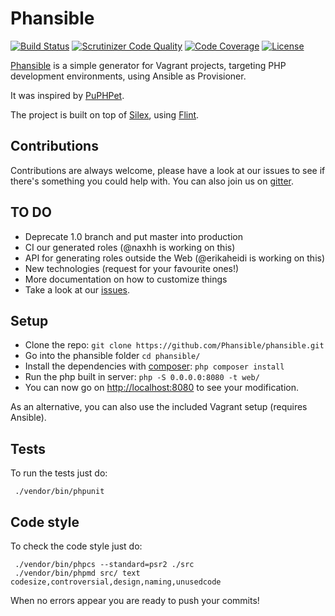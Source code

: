 # Phansible
[![Build Status](https://img.shields.io/travis/phansible/phansible/master.svg?style=flat-square)](https://travis-ci.com/phansible/phansible)
[![Scrutinizer Code Quality](https://img.shields.io/scrutinizer/g/phansible/phansible/master.svg?style=flat-square)](https://scrutinizer-ci.com/g/phansible/phansible/?branch=master)
[![Code Coverage](https://img.shields.io/scrutinizer/coverage/g/phansible/phansible/master.svg?style=flat-square)](https://scrutinizer-ci.com/g/phansible/phansible/?branch=master)
[![License](https://img.shields.io/github/license/phansible/phansible.svg?style=flat-square)](https://github.com/phansible/phansible)


[Phansible](http://phansible.com) is a simple generator for Vagrant projects, targeting PHP development environments, using Ansible as Provisioner.

It was inspired by [PuPHPet](http://puphpet.com).

The project is built on top of [Silex](http://silex.sensiolabs.org/), using [Flint](http://flint.readthedocs.org/).

## Contributions

Contributions are always welcome, please have a look at our issues to see if there's something you could help with.
You can also join us on [gitter](https://gitter.im/phansible/phansible).

## TO DO

- Deprecate 1.0 branch and put master into production
- CI our generated roles (@naxhh is working on this)
- API for generating roles outside the Web (@erikaheidi is working on this)
- New technologies (request for your favourite ones!)
- More documentation on how to customize things 
- Take a look at our [issues](https://github.com/phansible/phansible/issues).

## Setup

- Clone the repo: ```git clone https://github.com/Phansible/phansible.git```
- Go into the phansible folder ```cd phansible/```
- Install the dependencies with [composer](https://getcomposer.org/): ```php composer install```
- Run the php built in server: ```php -S 0.0.0.0:8080 -t web/``` 
- You can now go on [http://localhost:8080](http://localhost:8080) to see your modification.

As an alternative, you can also use the included Vagrant setup (requires Ansible).

## Tests
To run the tests just do:
```
 ./vendor/bin/phpunit
```

## Code style
To check the code style just do:
```
 ./vendor/bin/phpcs --standard=psr2 ./src
 ./vendor/bin/phpmd src/ text codesize,controversial,design,naming,unusedcode
```

When no errors appear you are ready to push your commits!
